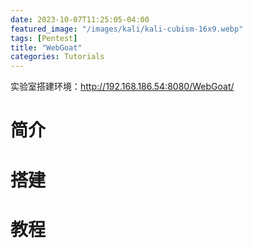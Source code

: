 ```yaml
---
date: 2023-10-07T11:25:05-04:00
featured_image: "/images/kali/kali-cubism-16x9.webp"
tags: [Pentest]
title: "WebGoat"
categories: Tutorials
---
```


实验室搭建环境：<http://192.168.186.54:8080/WebGoat/>

# 简介

# 搭建

# 教程

